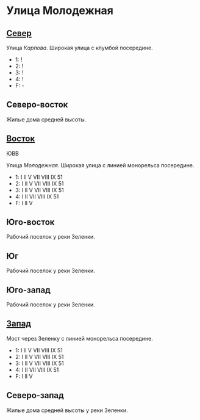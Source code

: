 # Улица Молодежная

## [Север](./540065.md)

Улица *Карпова*.
Широкая улица с клумбой посередине.

* 1:    !
* 2:    !
* 3:    !
* 4:    !
* F:    -

## Северо-восток

Жилые дома средней высоты.

## [Восток](./550070.md)

ЮВВ

Улица *Молодежная*.
Широкая улица с линией монорельса посередине.

* 1:    I   II  V   VII VIII    IX  51
* 2:    I   II  V   VII VIII    IX  51
* 3:    I   II  V   VII VIII    IX  51
* 4:    I   II  VII VIII    IX  51
* F:    I   II  V

## Юго-восток

Рабочий поселок у реки Зеленки.

## Юг

Рабочий поселок у реки Зеленки.

## Юго-запад

Рабочий поселок у реки Зеленки.

## [Запад](./530070.md)

Мост через Зеленку с линией монорельса посередине.

* 1:    I   II  V   VII VIII    IX  51
* 2:    I   II  V   VII VIII    IX  51
* 3:    I   II  V   VII VIII    IX  51
* 4:    I   II  VII VIII    IX  51
* F:    I   II  V

## Северо-запад

Жилые дома средней высоты у реки Зеленки.

